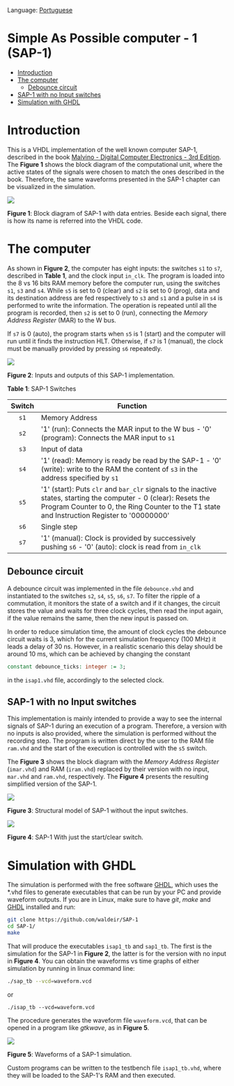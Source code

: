 Language: [Portuguese](https://github.com/waldeir/SAP-1/blob/master/README.pt.md)

# Simple As Possible computer - 1  (SAP-1)

* [Introduction](#introduction)
* [The computer](#the-computer)
   * [Debounce circuit](#debounce-circuit)
* [SAP-1 with no Input switches](#sap-1-with-no-input-switches)
* [Simulation with GHDL](#simulation-with-ghdl)


# Introduction

This is a VHDL implementation of the well known computer SAP-1, described in
the book [Malvino - Digital Computer Electronics - 3rd Edition][book]. The
**Figure 1** shows the block diagram of the computational unit, where the
active states of the signals were chosen to match the ones described in the
book. Therefore, the same waveforms presented in the SAP-1 chapter can be
visualized in the simulation.


![](images/isap1_block_diagram.png)

**Figure 1**: Block diagram of SAP-1 with data entries. 
Beside each signal, there is how its name is referred into the VHDL code.

# The computer

As shown in **Figure 2**, the computer has eight inputs: the switches `s1` to
`s7`, described in **Table 1**, and the clock input `in_clk`. The program is loaded into
the 8 vs 16 bits RAM memory before the computer run, using the switches `s1`, `s3`
and `s4`. While `s5` is set to 0 (clear) and `s2` is set to 0 (prog), data and
its destination address are fed respectively to `s3` and `s1` and a pulse in
`s4` is performed to write the information. The operation is repeated until all
the program is recorded, then `s2` is set to 0 (run), connecting the *Memory Address Register* (MAR) to the
W bus.

If `s7` is 0 (auto), the program starts when `s5` is 1 (start) and the computer
will run until it finds the instruction HLT. Otherwise, if `s7` is 1 (manual),
the clock must be manually provided by pressing `s6` repeatedly.


![](images/isap1_top_level.png)

**Figure 2**: Inputs and outputs of this SAP-1 implementation.

**Table 1**: SAP-1 Switches

| Switch        | Function      | 
|:-------------:|---------------| 
| `s1`          | Memory Address| 
| `s2`          | '1' (run): Connects the MAR input to the W bus - '0' (program): Connects the MAR input to `s1`|
| `s3`          | Input of data | 
| `s4`          | '1' (read): Memory is ready be read by the SAP-1 - '0' (write): write to the RAM the content of `s3` in the address specified by `s1` | 
| `s5`          | '1' (start): Puts `clr` and `bar_clr` signals to the inactive states, starting the computer - 0 (clear): Resets the Program Counter to 0, the Ring Counter to the T1 state and Instruction Register to '00000000' | 
| `s6`          | Single step | 
| `s7`          | '1' (manual): Clock is provided by successively pushing `s6` - '0' (auto): clock is read from `in_clk`| 


## Debounce circuit

A debounce circuit was implemented in the file `debounce.vhd` and instantiated
to the switches `s2`, `s4`, `s5`, `s6`, `s7`. To filter the ripple of a
commutation, it monitors the state of a switch and if it changes, the circuit
stores the value and waits for three clock cycles, then read the input again, if
the value remains the same, then the new input is passed on. 

In order to reduce simulation time, the amount of clock cycles the debounce
circuit  waits is 3, which for the current simulation frequency (100 MHz) it
leads a delay of 30 ns. However, in a realistic scenario this delay should be
around 10 ms, which can be achieved by changing the constant

```vhdl
constant debounce_ticks: integer := 3;
```
in the `isap1.vhd` file, accordingly to the selected clock.

## SAP-1 with no Input switches

This implementation is mainly intended to provide a way to see the internal
signals of SAP-1 during an execution of a program. Therefore, a version with no
inputs is also provided, where the simulation is performed without the
recording step. The program is written direct by the user to the RAM file
`ram.vhd` and the start of the execution is controlled with the `s5` switch.

The **Figure 3** shows the block diagram with the *Memory Address Register*
(`imar.vhd`) and RAM (`iram.vhd`) replaced by their version with no input,
`mar.vhd` and `ram.vhd`, respectively. The **Figure 4** presents the resulting
simplified version of the SAP-1.



![](images/block_diagram_sap1.png)

**Figure 3**: Structural model of SAP-1 without the input switches.

![](images/sap1_top_level.png)

**Figure 4**: SAP-1 With just the start/clear switch.

# Simulation with GHDL

The simulation is performed with the free software [GHDL][ghdl], which uses the
\*.vhd files to generate executables that can be run by your PC and provide
waveform outputs.  If you are in Linux, make sure to have *git*, *make* and
[GHDL][ghdl] installed and run:

```bash
git clone https://github.com/waldeir/SAP-1
cd SAP-1/
make
```

That will produce the executables `isap1_tb` and `sap1_tb`. The first is the
simulation for the SAP-1 in **Figure 2**, the latter is for the version with
no input in **Figure 4**. You can obtain the waveforms vs time graphs of either
simulation by running in linux command line: 

```bash
./sap_tb --vcd=waveform.vcd
```
or
```
./isap_tb --vcd=waveform.vcd
```

The procedure generates the waveform file `waveform.vcd`, that can be opened in
a program like *gtkwave*, as in **Figure 5**.

![](images/isap1_waveforms.png)

**Figure 5**: Waveforms of a SAP-1 simulation.

Custom programs can be written to the testbench file `isap1_tb.vhd`, where they
will be loaded to the SAP-1's RAM and then executed.

[gtkwave]:http://gtkwave.sourceforge.net/ "Wave viewer"

[book]:https://www.amazon.com/Digital-Computer-Electronics-Albert-Malvino/dp/0028005945 "https://www.amazon.com/Digital-Computer-Electronics-Albert-Malvino/dp/0028005945"

[ghdl]:http://ghdl.free.fr/ "VHDL simulator"
